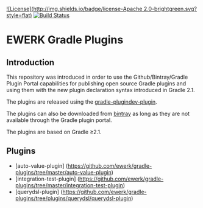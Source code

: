 [![License](http://img.shields.io/badge/license-Apache 2.0-brightgreen.svg?style=flat)](http://www.apache.org/licenses/LICENSE-2.0) [![Build Status](http://img.shields.io/travis/ewerk/gradle-plugins.svg?style=flat)](https://travis-ci.org/ewerk/gradle-plugins)

# EWERK Gradle Plugins
## Introduction
This repository was introduced in order to use the Github/Bintray/Gradle Plugin Portal
capabilities for publishing open source Gradle plugins and using them with the new plugin
declaration syntax introduced in Gradle 2.1.

The plugins are released using the [gradle-plugindev-plugin](https://github.com/etiennestuder/gradle-plugindev-plugin/blob/master/README.md).

The plugins can also be downloaded from [bintray](http://www.bintray.com) as long as they are not
available through the Gradle plugin portal.

The plugins are based on Gradle ≥2.1.

## Plugins
* [auto-value-plugin] (https://github.com/ewerk/gradle-plugins/tree/master/auto-value-plugin)
* [integration-test-plugin] (https://github.com/ewerk/gradle-plugins/tree/master/integration-test-plugin)
* [querydsl-plugin] (https://github.com/ewerk/gradle-plugins/tree/plugins/querydsl/querydsl-plugin)